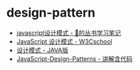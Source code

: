 ﻿# design-pattern

* [javascript设计模式 - :pig:的丛书学习笔记](http://hollton.github.io/2017/02/25/javascript%E8%AE%BE%E8%AE%A1%E6%A8%A1%E5%BC%8F/)
* [JavaScript 设计模式 - W3Cschool](https://www.w3cschool.cn/zobyhd/)
* [设计模式 - JAVA版](http://www.runoob.com/design-pattern/design-pattern-tutorial.html)
* [JavaScript-Design-Patterns - 讲解含代码](https://github.com/wchaowu/javascript/tree/master/JavaScript-Design-Patterns)
